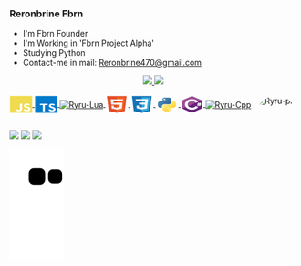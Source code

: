 ### Reronbrine Fbrn

- I'm Fbrn Founder
- I'm Working in 'Fbrn Project Alpha'
- Studying Python
- Contact-me in mail: Reronbrine470@gmail.com

<div align="center">
  <a href="https://github.com/ReronbrineFbrn">
  <img height="180em" src="https://github-readme-stats.vercel.app/api?username=Reronbrine&show_icons=true&theme=dark&include_all_commits=true&count_private=true"/>
  <img height="180em" src="https://github-readme-stats.vercel.app/api/top-langs/?username=Reronbrine&layout=compact&langs_count=7&theme=dark"/>
</div>
<div style="display: inline_block"><br>
  <img align="center" alt="Ryru-Js" height="30" width="40" src="https://raw.githubusercontent.com/devicons/devicon/master/icons/javascript/javascript-plain.svg">
  <img align="center" alt="Ryru-Jv" height="30" width="40" src="https://raw.githubusercontent.com/devicons/devicon/master/icons/typescript/typescript-plain.svg">
  <img align="center" alt="Ryru-Lua" height="30" width="40" src="https://cdn.discordapp.com/attachments/950792568352948244/955560626476961852/lua-plain-wordmark.png?size=4096">
  <img align="center" alt="Ryru-HTML" height="30" width="40" src="https://raw.githubusercontent.com/devicons/devicon/master/icons/html5/html5-original.svg">
  <img align="center" alt="Ryru-CSS" height="30" width="40" src="https://raw.githubusercontent.com/devicons/devicon/master/icons/css3/css3-original.svg">
  <img align="center" alt="Ryru-Python" height="30" width="40" src="https://raw.githubusercontent.com/devicons/devicon/master/icons/python/python-original.svg">
  <img align="center" alt="Ryru-Csharp" height="30" width="40" src="https://raw.githubusercontent.com/devicons/devicon/master/icons/csharp/csharp-original.svg">
  <img align="center" alt="Ryru-Cpp" height="30" width="40" src="https://cdn.discordapp.com/attachments/950792568352948244/955561869161152583/cplusplus-original.png?size=4096">
  <img align="right" alt="Ryru-pic" height="150" style="border-radius:50px;" src="https://cdn.discordapp.com/attachments/850789790180704286/955557981121048656/Sasuke.gif?size=4096">
</div>
  
 ##
 
<div> 
  <a href="https://www.instagram.com/ImRyru/" target="_blank"><img src="https://img.shields.io/badge/-Instagram-%23E4405F?style=for-the-badge&logo=instagram&logoColor=white" target="_blank"></a>
 	<a href="https://www.twitch.tv/fbrnnbrine" target="_blank"><img src="https://img.shields.io/badge/Twitch-9146FF?style=for-the-badge&logo=twitch&logoColor=white" target="_blank"></a>
 <a href="" target="_blank"><img src="https://img.shields.io/badge/Discord-7289DA?style=for-the-badge&logo=discord&logoColor=white" target="_blank"></a> 
  
  ![Snake animation](https://github.com/rafaballerini/rafaballerini/blob/output/github-contribution-grid-snake.svg)
 
</div>
